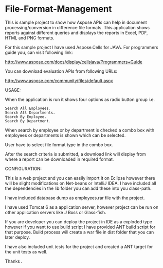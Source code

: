 # File-Format-Management

This is sample project to show how Aspose APIs can help in document processing/conversion in difference file formats. This application shows reports against different queries and displays the reports in Excel, PDF, HTML and PNG formats.

For this sample project I have used Aspose.Cells for JAVA. For programmers guide you, can visit following link:

http://www.aspose.com/docs/display/cellsjava/Programmers+Guide

You can download evaluation APIs from following URLs:

http://www.aspose.com/community/files/default.aspx

USAGE:

When the application is run it shows four options as radio button group i.e.

    Search All Employees.
    Search All Departments.
    Search By Employee.
    Search By Department.

When search by employee or by department is checked a combo box with employees or departments is shown which can be selected.

User have to select file format type in the combo box.

After the search criteria is submitted, a download link will display from where a report can be downloaded in required format.

CONFIGURATION:

This is a web project and you can easily import it on Eclipse however there will be slight modifications on Net-beans or IntelliJ IDEA. I have included all the dependencies in the lib folder you can add these into you class-path.

I have included database dump as employees.rar file with the project.

I have used Tomcat 6 as a application server, however project can be run on other application servers like J Boss or Glass-fish.

If you are developer you can deploy the project in IDE as a exploded type however if you want to use build script I have provided ANT build script for that purpose. Build process will create a war file in dist folder that you can later deploy.

I have also included unit tests for the project and created a ANT target for the unit tests as well.

Thanks
.
